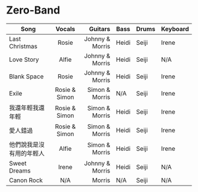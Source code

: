 # Zero-Band

| Song               |    Vocals     |         Guitars | Bass  | Drums | Keyboard |
|--------------------|:-------------:|----------------:|-------|-------|----------|
| Last Christmas     |     Rosie     | Johnny & Morris | Heidi | Seiji | Irene    |
| Love Story         |     Alfie     | Johnny & Morris | Heidi | Seiji | N/A      |
| Blank Space        |     Rosie     | Johnny & Morris | Heidi | Seiji | Irene    |
| Exile              | Rosie & Simon |  Simon & Morris | N/A   | Seiji | Irene    |
| 我還年輕我還年輕      | Rosie & Simon |  Simon & Morris | Heidi | Seiji | Irene    |
| 愛人錯過             | Rosie & Simon |  Simon & Morris | Heidi | Seiji | Irene    |
| 他們說我是沒有用的年輕人|     Alfie     |  Simon & Morris | Heidi | Seiji | Irene    |
|  Sweet Dreams      |     Irene     | Johnny & Morris | Heidi | Seiji | N/A      |
|  Canon Rock        |      N/A      |          Morris | N/A   | Seiji | N/A      |
